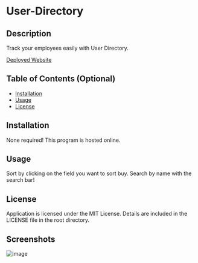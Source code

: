 # User-Directory

## Description 

Track your employees easily with User Directory.

[Deployed Website](https://arhamilton92.github.io/user-directory/)

## Table of Contents (Optional)

* [Installation](#installation)
* [Usage](#usage)
* [License](#license)


## Installation

None required! This program is hosted online.

## Usage 

Sort by clicking on the field you want to sort buy. Search by name with the search bar!

## License

Application is licensed under the MIT License. Details are included in the LICENSE file in the root directory.


## Screenshots

![image](https://user-images.githubusercontent.com/64741393/89238702-f3465300-d5c4-11ea-98fa-a2ae2e6c9b10.png)
